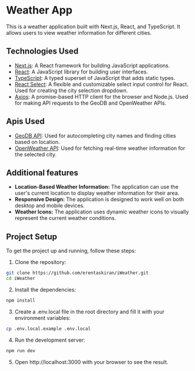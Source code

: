 # Weather App

This is a weather application built with Next.js, React, and TypeScript. It allows users to view weather information for different cities.

## Technologies Used

- [Next.js](https://nextjs.org/): A React framework for building JavaScript applications.
- [React](https://reactjs.org/): A JavaScript library for building user interfaces.
- [TypeScript](https://www.typescriptlang.org/): A typed superset of JavaScript that adds static types.
- [React Select](https://react-select.com/home): A flexible and customizable select input control for React. Used for creating the city selection dropdown.
- [Axios](https://axios-http.com): A promise-based HTTP client for the browser and Node.js. Used for making API requests to the GeoDB and OpenWeather APIs.


## Apis Used

- [GeoDB API](https://rapidapi.com/wirefreethought/api/geodb-cities): Used for autocompleting city names and finding cities based on location.
- [OpenWeather API](https://openweathermap.org): Used for fetching real-time weather information for the selected city.

## Additional features

- **Location-Based Weather Information:** The application can use the user's current location to display weather information for their area.
- **Responsive Design:** The application is designed to work well on both desktop and mobile devices.
- **Weather Icons:** The application uses dynamic weather icons to visually represent the current weather conditions.

## Project Setup

To get the project up and running, follow these steps:

1. Clone the repository:
```bash
git clone https://github.com/erentaskiran/iWeather.git
cd iWeather
```

2. Install the dependencies:
```bash
npm install
```

3. Create a .env.local file in the root directory and fill it with your environment variables:
```bash
cp .env.local.example .env.local
```

4. Run the development server:
```bash
npm run dev
````

5. Open http://localhost:3000 with your browser to see the result.


